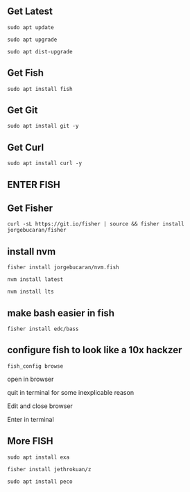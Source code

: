 ## Get Latest 

`sudo apt update` 

`sudo apt upgrade`

`sudo apt dist-upgrade`

## Get Fish
`sudo apt install fish`

## Get Git 

`sudo apt install git -y`

## Get Curl 

`sudo apt install curl -y` 

## ENTER FISH 

## Get Fisher 

`curl -sL https://git.io/fisher | source && fisher install jorgebucaran/fisher`

## install nvm 

`fisher install jorgebucaran/nvm.fish`

`nvm install latest`

`nvm install lts`

## make bash easier in fish 

`fisher install edc/bass`

## configure fish to look like a 10x hackzer 

`fish_config browse`

open in browser

quit in terminal for some inexplicable reason


Edit and close browser 

Enter in terminal 

## More FISH 

`sudo apt install exa`

`fisher install jethrokuan/z`

`sudo apt install peco`










 
